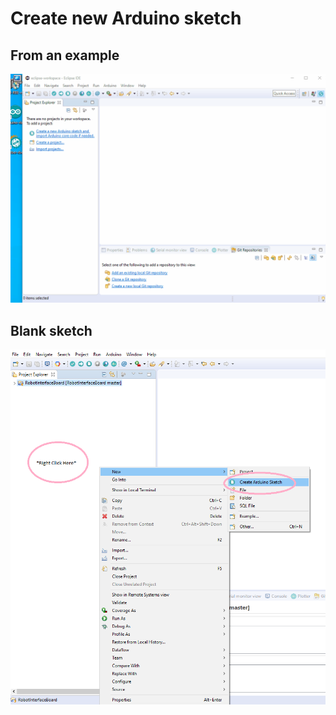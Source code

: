 # Create new Arduino sketch
## From an example
![](openarduinoSloeber.gif)
## Blank sketch
![](docs/startFreshArduinoProject/createSketch1.png)
